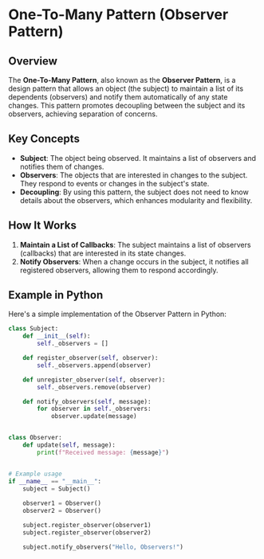# One-To-Many Pattern (Observer Pattern)

## Overview
The **One-To-Many Pattern**, also known as the **Observer Pattern**, is a design pattern that allows an object (the subject) to maintain a list of its dependents (observers) and notify them automatically of any state changes. This pattern promotes decoupling between the subject and its observers, achieving separation of concerns.

## Key Concepts

- **Subject**: The object being observed. It maintains a list of observers and notifies them of changes.
- **Observers**: The objects that are interested in changes to the subject. They respond to events or changes in the subject's state.
- **Decoupling**: By using this pattern, the subject does not need to know details about the observers, which enhances modularity and flexibility.

## How It Works

1. **Maintain a List of Callbacks**: The subject maintains a list of observers (callbacks) that are interested in its state changes.
2. **Notify Observers**: When a change occurs in the subject, it notifies all registered observers, allowing them to respond accordingly.

## Example in Python

Here's a simple implementation of the Observer Pattern in Python:

```python
class Subject:
    def __init__(self):
        self._observers = []

    def register_observer(self, observer):
        self._observers.append(observer)

    def unregister_observer(self, observer):
        self._observers.remove(observer)

    def notify_observers(self, message):
        for observer in self._observers:
            observer.update(message)


class Observer:
    def update(self, message):
        print(f"Received message: {message}")


# Example usage
if __name__ == "__main__":
    subject = Subject()
    
    observer1 = Observer()
    observer2 = Observer()

    subject.register_observer(observer1)
    subject.register_observer(observer2)

    subject.notify_observers("Hello, Observers!")